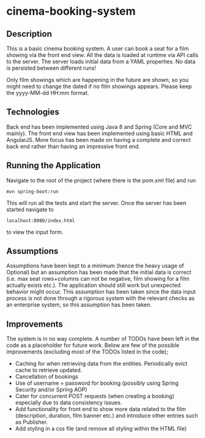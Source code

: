 # cinema-booking-system

## Description
This is a basic cinema booking system. A user can book a seat for a film showing via the front end view. All the data is loaded at runtime via API calls to the server. The server loads initial data from a YAML properties. No data is persisted between different runs! 

Only film showings which are happening in the future are shown, so you might need to change the dated if no film showings appears. Please keep the yyyy-MM-dd HH:mm format.

## Technologies
Back end has been implemented using Java 8 and Spring (Core and MVC mainly). The front end view has been implemented using basic HTML and AngularJS. More focus has been made on having a complete and correct back end rather than having an impressive front end.

## Running the Application
Navigate to the root of the project (where there is the pom.xml file) and run

    mvn spring-boot:run

This will run all the tests and start the server. Once the server has been started navigate to 
    
    localhost:8080/index.html 

to view the input form.

## Assumptions
Assumptions have been kept to a minimum (hence the heavy usage of Optional) but an assumption has been made that the initial data is correct (i.e. max seat rows+columns can not be negative, film showing for a film actually exists etc.). The application should still work but unexpected behavior might occur. This assumption has been taken since the data input process is not done through a rigorous system with the relevant checks as an enterprise system, so this assumption has been taken.

## Improvements
The system is in no way complete. A number of TODOs have been left in the code as a placeholder for future work. Below are few of the possible improvements (excluding most of the TODOs listed in the code);

* Caching for when retrieving data from the entities. Periodically evict cache to retrieve updated.
* Cancellation of bookings
* Use of username + password for booking (possibly using Spring Security and/or Spring AOP)
* Cater for concurrent POST requests (when creating a booking) especially due to data consistency issues.
* Add functionality for front end to show more data related to the film (description, duration, film banner etc.) and introduce other entries such as Publisher.
* Add styling in a css file (and remove all styling within the HTML file)